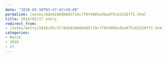 ```yaml
---
date: "2018-03-18T03:47:42+10:00"
permalink: /notes/0de92d60b0d5719c7f9f4005e3ba475cb3226ff1.html
title: 2018/03/17 entry
redirect_from:
- /notes/entry/2018/03/17/0de92d60b0d5719c7f9f4005e3ba475cb3226ff1.html
categories:
- March
- 2018
- 17
---
```

